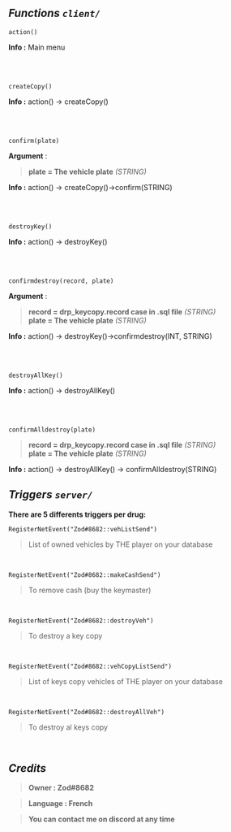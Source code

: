 ## _Functions `client/`_<br/>

```
action()
```
**Info :** Main menu

<br/><br/>

```
createCopy()
```

**Info :** action() → createCopy()

<br/><br/>

```
confirm(plate)
```

**Argument** :<br/>

>  **plate = The vehicle plate**  _(STRING)_

**Info :** action() → createCopy()->confirm(STRING)

<br/><br/>

```
destroyKey()
```

**Info :** action() → destroyKey()

<br/><br/>

```
confirmdestroy(record, plate)
```

**Argument** :<br/>

>  **record = drp_keycopy.record case in .sql file**  _(STRING)_<br/>
>  **plate = The vehicle plate**  _(STRING)_

  

**Info :** action() → destroyKey()->confirmdestroy(INT, STRING)

<br/><br/>

```
destroyAllKey()
```
  

**Info :** action() → destroyAllKey()

<br/><br/>

```
confirmAlldestroy(plate)
```
  
>  **record = drp_keycopy.record case in .sql file**  _(STRING)_<br/>
>  **plate = The vehicle plate**  _(STRING)_

**Info :** action() → destroyAllKey() → confirmAlldestroy(STRING)
<br/>



## _Triggers `server/`_

**There are 5 differents triggers per drug:**

  

```
RegisterNetEvent("Zod#8682::vehListSend")
```

> List of owned vehicles by THE player on your database

<br/>

```
RegisterNetEvent("Zod#8682::makeCashSend")
```

> To remove cash (buy the keymaster)

<br/>

```
RegisterNetEvent("Zod#8682::destroyVeh")
```

> To destroy a key copy

<br/>

```
RegisterNetEvent("Zod#8682::vehCopyListSend")
```

> List of keys copy vehicles of THE player on your database

  

<br/>


```
RegisterNetEvent("Zod#8682::destroyAllVeh")
```

> To destroy al keys copy

<br/>

## _Credits_

>  **Owner : Zod#8682**  <br/>

>  **Language : French**  <br/>

>  **You can contact me on discord at any time**
